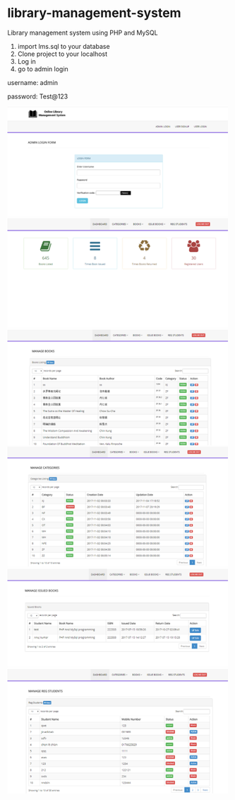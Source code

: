 # library-management-system
Library management system using PHP and MySQL


1. import lms.sql to your database
2. Clone project to your localhost 
3. Log in
4. go to admin login

username: admin

password: Test@123

<img src="https://github.com/chenlitchian/library-management-system/blob/master/screenshot/login.png" width="500">

<img src="https://github.com/chenlitchian/library-management-system/blob/master/screenshot/home.png" width="500">

<img src="https://github.com/chenlitchian/library-management-system/blob/master/screenshot/book.png" width="500">

<img src="https://github.com/chenlitchian/library-management-system/blob/master/screenshot/category.png" width="500">

<img src="https://github.com/chenlitchian/library-management-system/blob/master/screenshot/issue.png" width="500">

<img src="https://github.com/chenlitchian/library-management-system/blob/master/screenshot/student.png" width="500">



